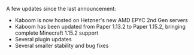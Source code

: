 A few updates since the last announcement:  
- Kaboom is now hosted on Hetzner's new AMD EPYC 2nd Gen servers  
- Kaboom has been updated from Paper 1.13.2 to Paper 1.15.2, bringing complete Minecraft 1.15.2 support  
- Several plugin updates  
- Several smaller stability and bug fixes
